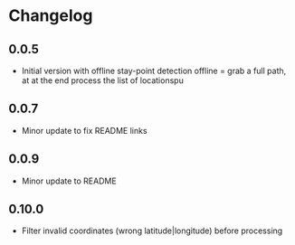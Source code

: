 # Changelog

## 0.0.5

- Initial version with offline stay-point detection
offline = grab a full path, at at the end process the list of locationspu

## 0.0.7

- Minor update to fix README links

## 0.0.9

- Minor update to README

## 0.10.0

- Filter invalid coordinates (wrong latitude|longitude) before processing
